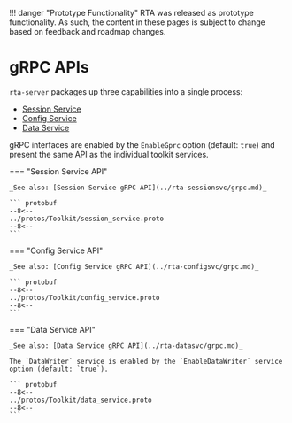 
!!! danger "Prototype Functionality"
    RTA was released as prototype functionality. As such, the content in these pages is subject to change based on feedback and roadmap changes.
# gRPC APIs

`rta-server` packages up three capabilities into a single process:

* [Session Service](../rta-sessionsvc/README.md)
* [Config Service](../rta-configsvc/README.md)
* [Data Service](../rta-datasvc/README.md)

gRPC interfaces are enabled by the `EnableGprc` option (default: `true`) and present the same API as the individual toolkit services.

=== "Session Service API"

    _See also: [Session Service gRPC API](../rta-sessionsvc/grpc.md)_

    ``` protobuf
    --8<--
    ../protos/Toolkit/session_service.proto
    --8<--
    ```

=== "Config Service API"

    _See also: [Config Service gRPC API](../rta-configsvc/grpc.md)_

    ``` protobuf
    --8<--
    ../protos/Toolkit/config_service.proto
    --8<--
    ```

=== "Data Service API"

    _See also: [Data Service gRPC API](../rta-datasvc/grpc.md)_

    The `DataWriter` service is enabled by the `EnableDataWriter` service option (default: `true`).

    ``` protobuf
    --8<--
    ../protos/Toolkit/data_service.proto
    --8<--
    ```
